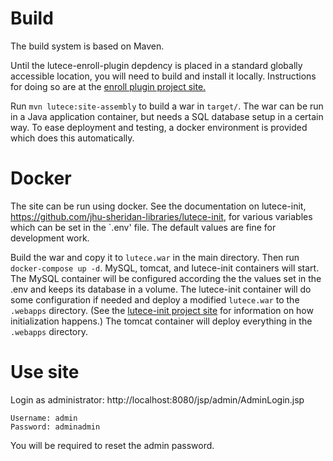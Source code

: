 # Build

The build system is based on Maven.

Until the lutece-enroll-plugin depdency is placed in a standard globally accessible location, you will
need to build and install it locally. Instructions for doing so are at the [enroll plugin project site.](https://github.com/jhu-sheridan-libraries/lutece-enroll-plugin)

Run `mvn lutece:site-assembly` to build a war in `target/`. The war can be run in a Java application container, but needs a SQL database setup in a certain way. To ease deployment and testing, a docker environment is provided which does this automatically.

# Docker

The site can be run using docker. See the documentation on lutece-init, https://github.com/jhu-sheridan-libraries/lutece-init, for various variables which can be set in the `.env' file. The default values are fine for development work.

Build the war and copy it to `lutece.war` in the main directory.
Then run `docker-compose up -d`. MySQL, tomcat, and lutece-init containers will start.
The MySQL container will be configured according the the values set in the .env and 
keeps its database in a volume. The lutece-init container will do some configuration if needed and deploy a modified `lutece.war` to the `.webapps` directory. (See the [lutece-init project site](https://github.com/jhu-sheridan-libraries/lutece-init) for information on how initialization happens.) The tomcat container will deploy everything in the `.webapps` directory.

# Use site

Login as administrator: http://localhost:8080/jsp/admin/AdminLogin.jsp

```
Username: admin
Password: adminadmin
```

You will be required to reset the admin password.
